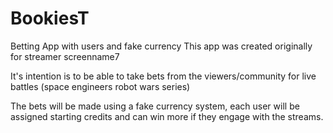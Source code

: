 # BookiesT
 Betting App with users and fake currency
This app was created originally for streamer screenname7

It's intention is to be able to take bets from the viewers/community for live battles (space engineers robot wars series)

The bets will be made using a fake currency system, each user will be assigned starting credits and can win more if they engage with the streams.
